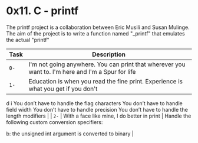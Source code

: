 # 0x11. C - printf

The printf project is a collaboration between Eric Musili and Susan Mulinge. The aim of the project is to write a function named "_printf" that emulates the actual "printf"

| Task | Description |
| -------- | ----------- |
| `0-` |  I'm not going anywhere. You can print that wherever you want to. I'm here and I'm a Spur for life | a function that produces output according to a format |
| `1- ` | Education is when you read the fine print. Experience is what you get if you don't | Handle the following conversion specifiers:

d
i
You don’t have to handle the flag characters
You don’t have to handle field width
You don’t have to handle precision
You don’t have to handle the length modifiers |
| `2-` | With a face like mine, I do better in print | Handle the following custom conversion specifiers:

b: the unsigned int argument is converted to binary |


